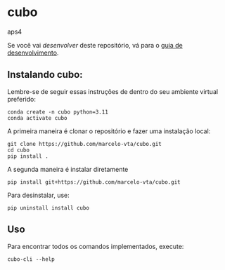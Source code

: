 # cubo

aps4

Se você vai *desenvolver* deste repositório, vá para o [guia de desenvolvimento](README_DEV.md).

## Instalando cubo:

Lembre-se de seguir essas instruções de dentro do seu ambiente virtual preferido:

    conda create -n cubo python=3.11
    conda activate cubo

A primeira maneira é clonar o repositório e fazer uma instalação local:

    git clone https://github.com/marcelo-vta/cubo.git
    cd cubo
    pip install .

A segunda maneira é instalar diretamente

    pip install git+https://github.com/marcelo-vta/cubo.git

Para desinstalar, use:

    pip uninstall install cubo

## Uso

Para encontrar todos os comandos implementados, execute:

    cubo-cli --help

